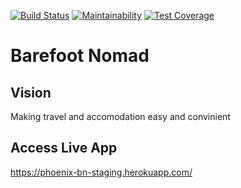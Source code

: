 [![Build Status](https://travis-ci.org/atlp-rwanda/phoenix-bn-backend.svg?branch=develop)](https://travis-ci.org/atlp-rwanda/phoenix-bn-backend) [![Maintainability](https://api.codeclimate.com/v1/badges/c13ccd01d6a7f3079c9f/maintainability)](https://codeclimate.com/github/atlp-rwanda/phoenix-bn-backend/maintainability) [![Test Coverage](https://api.codeclimate.com/v1/badges/c13ccd01d6a7f3079c9f/test_coverage)](https://codeclimate.com/github/atlp-rwanda/phoenix-bn-backend/test_coverage)

# Barefoot Nomad

## Vision

 Making travel and accomodation easy and convinient

## Access Live App

https://phoenix-bn-staging.herokuapp.com/
